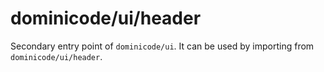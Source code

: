 # dominicode/ui/header

Secondary entry point of `dominicode/ui`. It can be used by importing from `dominicode/ui/header`.
